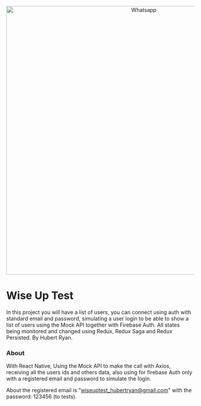 <p align="center">
  <img src="https://imgur.com/sGkWVXO.png" width="720" title="Whatsapp">
</p>

# Wise Up Test

In this project you will have a list of users, you can connect using auth with standard email and password, simulating a user login to be able to show a list of users using the Mock API together with Firebase Auth. All states being monitored and changed using Redux, Redux Saga and Redux Persisted.
By Hubert Ryan.

### About

With React Native, Using the Mock API to make the call with Axios, receiving all the users ids and others data, also using for firebase Auth only with a registered email and password to simulate the login.

About the registered email is "wiseuptest_hubertryan@gmail.com" with the password: 123456 (to tests).

